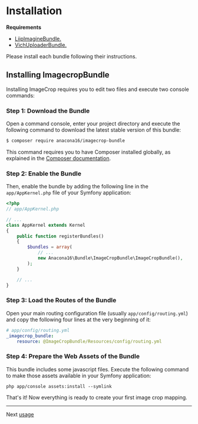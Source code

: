 Installation
============

**Requirements**

  * [LiipImagineBundle.](https://github.com/liip/LiipImagineBundle)
  * [VichUploaderBundle.](https://github.com/dustin10/VichUploaderBundle)

Please install each bundle following their instructions.

Installing ImagecropBundle
--------------------------

Installing ImageCrop requires you to edit two files and execute two console
commands:

### Step 1: Download the Bundle

Open a command console, enter your project directory and execute the
following command to download the latest stable version of this bundle:

```bash
$ composer require anacona16/imagecrop-bundle
```

This command requires you to have Composer installed globally, as explained
in the [Composer documentation](https://getcomposer.org/doc/00-intro.md).

### Step 2: Enable the Bundle

Then, enable the bundle by adding the following line in the `app/AppKernel.php`
file of your Symfony application:

```php
<?php
// app/AppKernel.php

// ...
class AppKernel extends Kernel
{
    public function registerBundles()
    {
        $bundles = array(
            // ...
            new Anacona16\Bundle\ImageCropBundle\ImageCropBundle(),
        );
    }

    // ...
}
```

### Step 3: Load the Routes of the Bundle

Open your main routing configuration file (usually `app/config/routing.yml`)
and copy the following four lines at the very beginning of it:

```yaml
# app/config/routing.yml
_imagecrop_bundle:
    resource: @ImageCropBundle/Resources/config/routing.yml
```

### Step 4: Prepare the Web Assets of the Bundle

This bundle includes some javascript files. Execute the following
command to make those assets available in your Symfony application:

```cli
php app/console assets:install --symlink
```

That's it! Now everything is ready to create your first image crop mapping.

---
Next [usage](usage.md)
